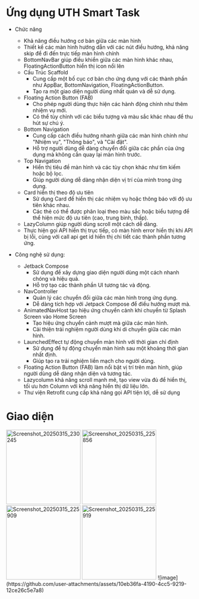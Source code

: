 # Ứng dụng UTH Smart Task

- Chức năng

  - Khả năng điều hướng cơ bản giữa các màn hình
  - Thiết kế các màn hình hướng dẫn với các nút điều hướng, khả năng skip để đi đến trực tiếp màn hình chính
  - BottomNavBar giúp điều khiển giữa các màn hình khác nhau, FloatingActionButton hiển thị icon nổi lên
  - Cấu Trúc Scaffold
    - Cung cấp một bố cục cơ bản cho ứng dụng với các thành phần như AppBar, BottomNavigation, FloatingActionButton.
    - Tạo ra một giao diện người dùng nhất quán và dễ sử dụng.
  - Floating Action Button (FAB)
    - Cho phép người dùng thực hiện các hành động chính như thêm nhiệm vụ mới.
    - Có thể tùy chỉnh với các biểu tượng và màu sắc khác nhau để thu hút sự chú ý.
  - Bottom Navigation
    - Cung cấp cách điều hướng nhanh giữa các màn hình chính như "Nhiệm vụ", "Thông báo", và "Cài đặt".
    - Hỗ trợ người dùng dễ dàng chuyển đổi giữa các phần của ứng dụng mà không cần quay lại màn hình trước.
  - Top Navigation
    - Hiển thị tiêu đề màn hình và các tùy chọn khác như tìm kiếm hoặc bộ lọc.
    - Giúp người dùng dễ dàng nhận diện vị trí của mình trong ứng dụng.
  - Card hiển thị theo độ ưu tiên
    - Sử dụng Card để hiển thị các nhiệm vụ hoặc thông báo với độ ưu tiên khác nhau.
    - Các thẻ có thể được phân loại theo màu sắc hoặc biểu tượng để thể hiện mức độ ưu tiên (cao, trung bình, thấp).
  - LazyColumn giúp người dùng scroll một cách dễ dàng.
  - Thực hiện gọi API hiển thị trục tiếp, có màn hình error hiển thị khi API bị lỗi, cùng với call api get id hiển thị chi tiết các thành phần tương ứng.

- Công nghệ sử dụng:
  - Jetback Compose
    - Sử dụng để xây dựng giao diện người dùng một cách nhanh chóng và hiệu quả.
    - Hỗ trợ tạo các thành phần UI tương tác và động.
  - NavController
    - Quản lý các chuyển đổi giữa các màn hình trong ứng dụng.
    - Dễ dàng tích hợp với Jetpack Compose để điều hướng mượt mà.
  - AnimatedNavHost tạo hiệu ứng chuyển cảnh khi chuyển từ Splash Screen vào Home Screen
    - Tạo hiệu ứng chuyển cảnh mượt mà giữa các màn hình.
    - Cải thiện trải nghiệm người dùng khi di chuyển giữa các màn hình.
  - LaunchedEffect tự động chuyển màn hình với thời gian chỉ định
    - Sử dụng để tự động chuyển màn hình sau một khoảng thời gian nhất định.
    - Giúp tạo ra trải nghiệm liền mạch cho người dùng.
  - Floating Action Button (FAB) làm nổi bật vị trí trên màn hình, giúp người dùng dễ dàng nhận diện và tương tác.
  - Lazycolumn khả năng scroll mạnh mẽ, tạo view vừa đủ để hiển thị, tối ưu hơn Column với khả năng hiển thị dữ liệu lớn.
  - Thư viện Retrofit cung cấp khả năng gọi API tiện lợi, dễ sử dụng

# Giao diện
<img width="200" alt="Screenshot_20250315_230245" src="https://github.com/user-attachments/assets/550a05cc-da34-4770-9ef2-defcc1015483" />
<img width="200" alt="Screenshot_20250315_225856" src="https://github.com/user-attachments/assets/6cefaf85-9eb3-461a-b86f-4bd9472525ed" />
<img width="200" alt="Screenshot_20250315_225909" src="https://github.com/user-attachments/assets/fe325f29-6d63-412f-9da8-ce33eeaf4c42" />
<img width="200" alt="Screenshot_20250315_225919" src="https://github.com/user-attachments/assets/a9c03213-bb84-4d74-92fc-355b815437f4" />
![image](https://github.com/user-attachments/assets/10eb36fa-4190-4cc5-9219-12ce26c5e7a8)

